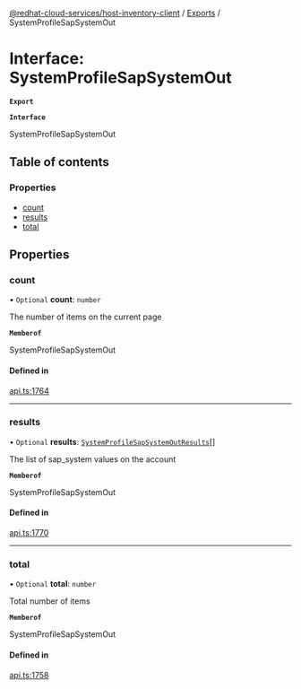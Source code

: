 [@redhat-cloud-services/host-inventory-client](../README.md) / [Exports](../modules.md) / SystemProfileSapSystemOut

# Interface: SystemProfileSapSystemOut

**`Export`**

**`Interface`**

SystemProfileSapSystemOut

## Table of contents

### Properties

- [count](SystemProfileSapSystemOut.md#count)
- [results](SystemProfileSapSystemOut.md#results)
- [total](SystemProfileSapSystemOut.md#total)

## Properties

### count

• `Optional` **count**: `number`

The number of items on the current page

**`Memberof`**

SystemProfileSapSystemOut

#### Defined in

[api.ts:1764](https://github.com/RedHatInsights/javascript-clients/blob/master/packages/host-inventory/api.ts#L1764)

___

### results

• `Optional` **results**: [`SystemProfileSapSystemOutResults`](SystemProfileSapSystemOutResults.md)[]

The list of sap_system values on the account

**`Memberof`**

SystemProfileSapSystemOut

#### Defined in

[api.ts:1770](https://github.com/RedHatInsights/javascript-clients/blob/master/packages/host-inventory/api.ts#L1770)

___

### total

• `Optional` **total**: `number`

Total number of items

**`Memberof`**

SystemProfileSapSystemOut

#### Defined in

[api.ts:1758](https://github.com/RedHatInsights/javascript-clients/blob/master/packages/host-inventory/api.ts#L1758)
